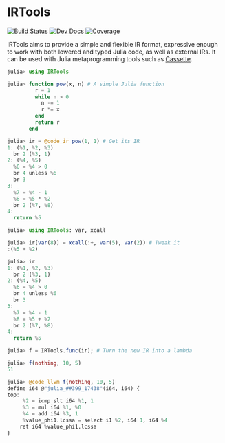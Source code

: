 # IRTools

[![Build Status](https://travis-ci.org/FluxML/IRTools.jl.svg?branch=master)](https://travis-ci.org/FluxML/IRTools.jl)
[![Dev Docs](https://img.shields.io/badge/docs-dev-blue.svg)](https://fluxml.github.io/IRTools.jl/latest/)
[![Coverage](https://codecov.io/gh/FluxML/IRTools.jl/branch/master/graph/badge.svg)](https://codecov.io/gh/FluxML/IRTools.jl)

IRTools aims to provide a simple and flexible IR format, expressive enough to work with both lowered and typed Julia code, as well as external IRs. It can be used with Julia metaprogramming tools such as [Cassette](https://github.com/jrevels/Cassette.jl).

```julia
julia> using IRTools

julia> function pow(x, n) # A simple Julia function
         r = 1
         while n > 0
           n -= 1
           r *= x
         end
         return r
       end

julia> ir = @code_ir pow(1, 1) # Get its IR
1: (%1, %2, %3)
  br 2 (%3, 1)
2: (%4, %5)
  %6 = %4 > 0
  br 4 unless %6
  br 3
3:
  %7 = %4 - 1
  %8 = %5 * %2
  br 2 (%7, %8)
4:
  return %5

julia> using IRTools: var, xcall

julia> ir[var(8)] = xcall(:+, var(5), var(2)) # Tweak it
:(%5 + %2)

julia> ir
1: (%1, %2, %3)
  br 2 (%3, 1)
2: (%4, %5)
  %6 = %4 > 0
  br 4 unless %6
  br 3
3:
  %7 = %4 - 1
  %8 = %5 + %2
  br 2 (%7, %8)
4:
  return %5

julia> f = IRTools.func(ir); # Turn the new IR into a lambda

julia> f(nothing, 10, 5)
51

julia> @code_llvm f(nothing, 10, 5)
define i64 @"julia_##399_17438"(i64, i64) {
top:
     %2 = icmp slt i64 %1, 1
     %3 = mul i64 %1, %0
     %4 = add i64 %3, 1
     %value_phi1.lcssa = select i1 %2, i64 1, i64 %4
    ret i64 %value_phi1.lcssa
}
```
